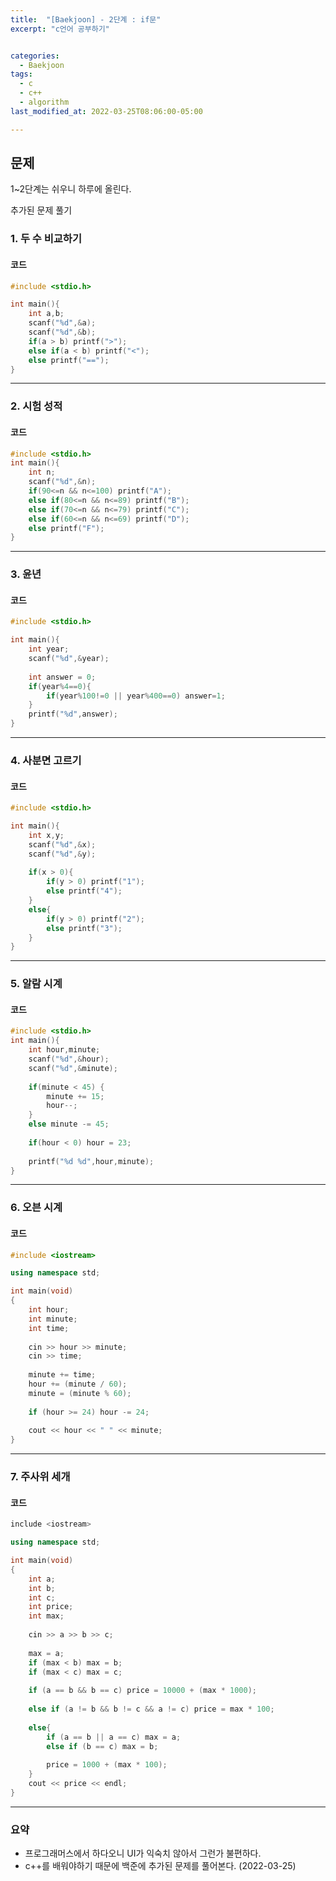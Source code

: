 ```yaml
---
title:  "[Baekjoon] - 2단계 : if문"
excerpt: "c언어 공부하기"


categories:
  - Baekjoon
tags:
  - c
  - c++
  - algorithm
last_modified_at: 2022-03-25T08:06:00-05:00

---
```


## 문제

1~2단계는 쉬우니 하루에 올린다.

추가된 문제 풀기

### 1. 두 수 비교하기

#### 코드

```c
#include <stdio.h>

int main(){
    int a,b;
    scanf("%d",&a);
    scanf("%d",&b);
    if(a > b) printf(">");
    else if(a < b) printf("<");
    else printf("==");
}
```

---

### 2. 시험 성적

#### 코드

```c
#include <stdio.h>
int main(){
    int n;
    scanf("%d",&n);
    if(90<=n && n<=100) printf("A");
    else if(80<=n && n<=89) printf("B");
    else if(70<=n && n<=79) printf("C");
    else if(60<=n && n<=69) printf("D");
    else printf("F");
}
```

---

### 3. 윤년

#### 코드

```c
#include <stdio.h>

int main(){
    int year;
    scanf("%d",&year);
    
    int answer = 0;
    if(year%4==0){
        if(year%100!=0 || year%400==0) answer=1;
    }
    printf("%d",answer);
}
```

---

### 4. 사분면 고르기

#### 코드

```c
#include <stdio.h>

int main(){
    int x,y;
    scanf("%d",&x);
    scanf("%d",&y);
    
    if(x > 0){
        if(y > 0) printf("1");
        else printf("4");
    }
    else{
        if(y > 0) printf("2");
        else printf("3");
    }
}
```

---

### 5. 알람 시계

#### 코드

```c
#include <stdio.h>
int main(){
    int hour,minute;
    scanf("%d",&hour);
    scanf("%d",&minute);
    
    if(minute < 45) {
        minute += 15;
        hour--;
    }
    else minute -= 45;
    
    if(hour < 0) hour = 23;
    
    printf("%d %d",hour,minute);
}
```

---

### 6. 오븐 시계

#### 코드

```c++
#include <iostream>

using namespace std;

int main(void)
{
    int hour;
    int minute;
    int time;
    
    cin >> hour >> minute;
    cin >> time;
    
    minute += time;
    hour += (minute / 60);
    minute = (minute % 60);
    
    if (hour >= 24) hour -= 24;
    
    cout << hour << " " << minute;
}
```

---

### 7. 주사위 세개

#### 코드

```c++
include <iostream>

using namespace std;

int main(void)
{
    int a;
    int b;
    int c;
    int price;
    int max;
    
    cin >> a >> b >> c;
    
    max = a;
    if (max < b) max = b;
    if (max < c) max = c;
    
    if (a == b && b == c) price = 10000 + (max * 1000);
    
    else if (a != b && b != c && a != c) price = max * 100;
    
    else{
        if (a == b || a == c) max = a;
        else if (b == c) max = b;
        
        price = 1000 + (max * 100);
    }
    cout << price << endl;
}
```

---

### 요약

- 프로그래머스에서 하다오니 UI가 익숙치 않아서 그런가 불편하다.
- c++를 배워야하기 때문에 백준에 추가된 문제를 풀어본다. (2022-03-25)   

